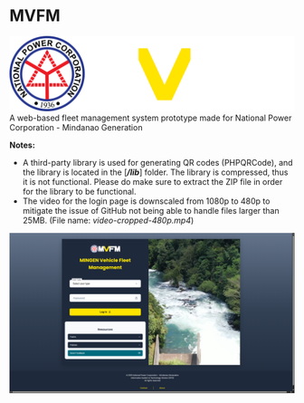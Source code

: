# MVFM
![alt text](https://github.com/CACabusas/MVFM/blob/main/logo%20simple.png?raw=true)
A web-based fleet management system prototype made for National Power Corporation - Mindanao Generation

**Notes:**
- A third-party library is used for generating QR codes (PHPQRCode), and the library is located in the [**_/lib_**] folder. The library is compressed, thus it is not functional. Please do make sure to extract the ZIP file in order for the library to be functional.
- The video for the login page is downscaled from 1080p to 480p to mitigate the issue of GitHub not being able to handle files larger than 25MB. (File name: *video-cropped-480p.mp4*)

![alt text](https://github.com/CACabusas/MVFM/blob/main/login%20preview.png?raw=true)

